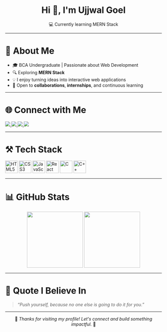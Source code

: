 <h1 align="center">Hi 👋, I'm Ujjwal Goel</h1>

<p align="center">
  💻 Currently learning MERN Stack <br/>
  
</p>

---

# 📌 About Me

- 🎓 BCA Undergraduate | Passionate about Web Development  
- 🔍 Exploring **MERN Stack**  
- 💡 I enjoy turning ideas into interactive web applications  
- 🤝 Open to **collaborations**, **internships**, and continuous learning  

---

# 🌐 Connect with Me

<p align="left">
  <a href="https://www.linkedin.com/in/ujjwal-goel-23/" target="_blank">
    <img src="https://img.shields.io/badge/-LinkedIn-0077B5?style=for-the-badge&logo=linkedin&logoColor=white" />
  </a>
  <a href="https://twitter.com/ujjwalgoel23" target="_blank">
    <img src="https://img.shields.io/badge/-Twitter-1DA1F2?style=for-the-badge&logo=twitter&logoColor=white" />
  </a>
  <a href="https://www.codechef.com/users/ujjwalgoel23" target="_blank">
    <img src="https://img.shields.io/badge/-CodeChef-5B4638?style=for-the-badge&logo=codechef&logoColor=white" />
  </a>
  <a href="https://leetcode.com/ujjwalgoel23/" target="_blank">
    <img src="https://img.shields.io/badge/-LeetCode-FFA116?style=for-the-badge&logo=leetcode&logoColor=black" />
  </a>
</p>

---

# ⚒️ Tech Stack

<p align="left">
  <img src="https://cdn.jsdelivr.net/gh/devicons/devicon/icons/html5/html5-original.svg" height="40" alt="HTML5" />
  <img src="https://cdn.jsdelivr.net/gh/devicons/devicon/icons/css3/css3-original.svg" height="40" alt="CSS3" />
  <img src="https://cdn.jsdelivr.net/gh/devicons/devicon/icons/javascript/javascript-original.svg" height="40" alt="JavaScript" />
  <img src="https://cdn.jsdelivr.net/gh/devicons/devicon/icons/react/react-original.svg" height="40" alt="React" />
  <img src="https://cdn.jsdelivr.net/gh/devicons/devicon/icons/c/c-original.svg" height="40" alt="C" />
  <img src="https://cdn.jsdelivr.net/gh/devicons/devicon/icons/cplusplus/cplusplus-original.svg" height="40" alt="C++" />
</p>

---

# 📊 GitHub Stats

<p align="center">
  <img src="https://github-readme-stats.vercel.app/api?username=ujjwalgoel23&show_icons=true&theme=radical" height="180px"/>
  <img src="https://github-readme-stats.vercel.app/api/top-langs/?username=ujjwalgoel23&layout=compact&theme=radical" height="180px"/>
</p>

---

# 📢 Quote I Believe In

> *“Push yourself, because no one else is going to do it for you.”*  

---

<p align="center">
  🌟 <i>Thanks for visiting my profile! Let's connect and build something impactful.</i> 🌟
</p>
